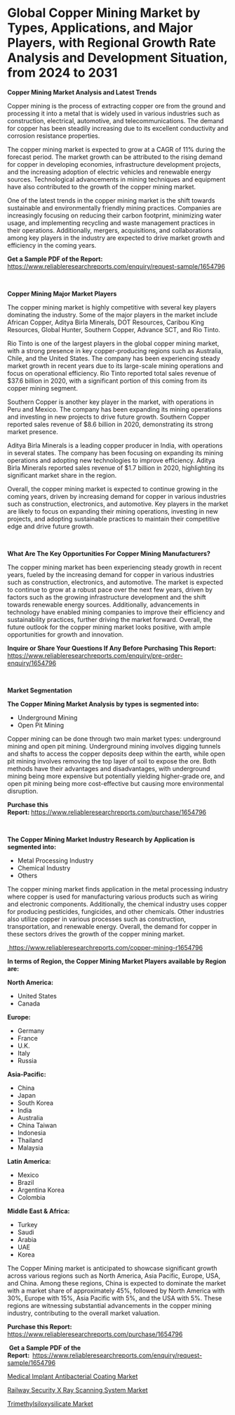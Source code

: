 <p><h1>Global Copper Mining Market by Types, Applications, and Major Players, with Regional Growth Rate Analysis and Development Situation, from 2024 to 2031</h1></p><p><strong>Copper Mining Market Analysis and Latest Trends</strong></p>
<p><p>Copper mining is the process of extracting copper ore from the ground and processing it into a metal that is widely used in various industries such as construction, electrical, automotive, and telecommunications. The demand for copper has been steadily increasing due to its excellent conductivity and corrosion resistance properties.</p><p>The copper mining market is expected to grow at a CAGR of 11% during the forecast period. The market growth can be attributed to the rising demand for copper in developing economies, infrastructure development projects, and the increasing adoption of electric vehicles and renewable energy sources. Technological advancements in mining techniques and equipment have also contributed to the growth of the copper mining market.</p><p>One of the latest trends in the copper mining market is the shift towards sustainable and environmentally friendly mining practices. Companies are increasingly focusing on reducing their carbon footprint, minimizing water usage, and implementing recycling and waste management practices in their operations. Additionally, mergers, acquisitions, and collaborations among key players in the industry are expected to drive market growth and efficiency in the coming years.</p></p>
<p><strong>Get a Sample PDF of the Report:&nbsp;</strong> <a href="https://www.reliableresearchreports.com/enquiry/request-sample/1654796">https://www.reliableresearchreports.com/enquiry/request-sample/1654796</a></p>
<p>&nbsp;</p>
<p><strong>Copper Mining Major Market Players</strong></p>
<p><p>The copper mining market is highly competitive with several key players dominating the industry. Some of the major players in the market include African Copper, Aditya Birla Minerals, DOT Resources, Caribou King Resources, Global Hunter, Southern Copper, Advance SCT, and Rio Tinto.</p><p>Rio Tinto is one of the largest players in the global copper mining market, with a strong presence in key copper-producing regions such as Australia, Chile, and the United States. The company has been experiencing steady market growth in recent years due to its large-scale mining operations and focus on operational efficiency. Rio Tinto reported total sales revenue of $37.6 billion in 2020, with a significant portion of this coming from its copper mining segment.</p><p>Southern Copper is another key player in the market, with operations in Peru and Mexico. The company has been expanding its mining operations and investing in new projects to drive future growth. Southern Copper reported sales revenue of $8.6 billion in 2020, demonstrating its strong market presence.</p><p>Aditya Birla Minerals is a leading copper producer in India, with operations in several states. The company has been focusing on expanding its mining operations and adopting new technologies to improve efficiency. Aditya Birla Minerals reported sales revenue of $1.7 billion in 2020, highlighting its significant market share in the region.</p><p>Overall, the copper mining market is expected to continue growing in the coming years, driven by increasing demand for copper in various industries such as construction, electronics, and automotive. Key players in the market are likely to focus on expanding their mining operations, investing in new projects, and adopting sustainable practices to maintain their competitive edge and drive future growth.</p></p>
<p>&nbsp;</p>
<p><strong>What Are The Key Opportunities For Copper Mining Manufacturers?</strong></p>
<p><p>The copper mining market has been experiencing steady growth in recent years, fueled by the increasing demand for copper in various industries such as construction, electronics, and automotive. The market is expected to continue to grow at a robust pace over the next few years, driven by factors such as the growing infrastructure development and the shift towards renewable energy sources. Additionally, advancements in technology have enabled mining companies to improve their efficiency and sustainability practices, further driving the market forward. Overall, the future outlook for the copper mining market looks positive, with ample opportunities for growth and innovation.</p></p>
<p><strong>Inquire or Share Your Questions If Any Before Purchasing This Report:</strong> <a href="https://www.reliableresearchreports.com/enquiry/pre-order-enquiry/1654796">https://www.reliableresearchreports.com/enquiry/pre-order-enquiry/1654796</a></p>
<p>&nbsp;</p>
<p><strong>Market Segmentation</strong></p>
<p><strong>The Copper Mining Market Analysis by types is segmented into:</strong></p>
<p><ul><li>Underground Mining</li><li>Open Pit Mining</li></ul></p>
<p><p>Copper mining can be done through two main market types: underground mining and open pit mining. Underground mining involves digging tunnels and shafts to access the copper deposits deep within the earth, while open pit mining involves removing the top layer of soil to expose the ore. Both methods have their advantages and disadvantages, with underground mining being more expensive but potentially yielding higher-grade ore, and open pit mining being more cost-effective but causing more environmental disruption.</p></p>
<p><strong>Purchase this Report:&nbsp;</strong><a href="https://www.reliableresearchreports.com/purchase/1654796">https://www.reliableresearchreports.com/purchase/1654796</a></p>
<p>&nbsp;</p>
<p><strong>The Copper Mining Market Industry Research by Application is segmented into:</strong></p>
<p><ul><li>Metal Processing Industry</li><li>Chemical Industry</li><li>Others</li></ul></p>
<p><p>The copper mining market finds application in the metal processing industry where copper is used for manufacturing various products such as wiring and electronic components. Additionally, the chemical industry uses copper for producing pesticides, fungicides, and other chemicals. Other industries also utilize copper in various processes such as construction, transportation, and renewable energy. Overall, the demand for copper in these sectors drives the growth of the copper mining market.</p></p>
<p><a href="https://www.reliableresearchreports.com/copper-mining-r1654796">&nbsp;https://www.reliableresearchreports.com/copper-mining-r1654796</a></p>
<p><strong>In terms of Region, the Copper Mining Market Players available by Region are:</strong></p>
<p>
    <p> <strong> North America: </strong>
        <ul>
            <li>United States</li>
            <li>Canada</li>
        </ul>
        </p> 
    <p> <strong> Europe: </strong>
        <ul>
            <li>Germany</li>
            <li>France</li>
            <li>U.K.</li>
            <li>Italy</li>
            <li>Russia</li>
        </ul>
        </p> 
    <p> <strong> Asia-Pacific: </strong>
        <ul>
            <li>China</li>
            <li>Japan</li>
            <li>South Korea</li>
            <li>India</li>
            <li>Australia</li>
            <li>China Taiwan</li>
            <li>Indonesia</li>
            <li>Thailand</li>
            <li>Malaysia</li>
        </ul>
        </p> 
    <p> <strong> Latin America: </strong>
        <ul>
            <li>Mexico</li>
            <li>Brazil</li>
            <li>Argentina Korea</li>
            <li>Colombia</li>
        </ul>
        </p> 
    <p> <strong> Middle East & Africa: </strong>
        <ul>
            <li>Turkey</li>
            <li>Saudi</li>
            <li>Arabia</li>
            <li>UAE</li>
            <li>Korea</li>
        </ul>
    </p>
    </p>
<p><p>The Copper Mining market is anticipated to showcase significant growth across various regions such as North America, Asia Pacific, Europe, USA, and China. Among these regions, China is expected to dominate the market with a market share of approximately 45%, followed by North America with 30%, Europe with 15%, Asia Pacific with 5%, and the USA with 5%. These regions are witnessing substantial advancements in the copper mining industry, contributing to the overall market valuation.</p></p>
<p><strong>Purchase this Report: </strong><a href="https://www.reliableresearchreports.com/purchase/1654796">https://www.reliableresearchreports.com/purchase/1654796</a></p>
<p>&nbsp;<strong>Get a Sample PDF of the Report:&nbsp;&nbsp;</strong><a href="https://www.reliableresearchreports.com/enquiry/request-sample/1654796">https://www.reliableresearchreports.com/enquiry/request-sample/1654796</a></p>
<p><strong></strong></p>
<p><p><a href="https://www.linkedin.com/pulse/medical-implant-antibacterial-coating-market-report-nzpae?trackingId=dh%2Fb8P6uKIt%2F%2BspAZHVTuA%3D%3D">Medical Implant Antibacterial Coating Market</a></p><p><a href="https://www.linkedin.com/pulse/railway-security-x-ray-scanning-system-market-size-hndje?trackingId=Op0KCB0MpsIXdeFSYE%2FOSA%3D%3D">Railway Security X Ray Scanning System Market</a></p><p><a href="https://www.linkedin.com/pulse/trimethylsiloxysilicate-market-global-insights-sales-jwyme?trackingId=ayxY5T2%2B46ImcE9JKuwEwg%3D%3D">Trimethylsiloxysilicate Market</a></p></p>